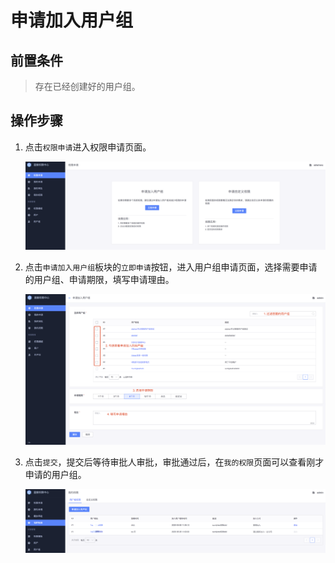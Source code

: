 # 申请加入用户组

## 前置条件

> 存在已经创建好的用户组。

## 操作步骤

1. 点击`权限申请`进入权限申请页面。

   ![image-20200921113258564](ApplyToGroups/image-20200921113258564.png)

2. 点击`申请加入用户组`板块的`立即申请`按钮，进入用户组申请页面，选择需要申请的用户组、申请期限，填写申请理由。

   ![image-20200921115241587](ApplyToGroups/image-20200921115241587.png)

3. 点击`提交`，提交后等待审批人审批，审批通过后，在`我的权限`页面可以查看刚才申请的用户组。

   ![image-20200921115531364](ApplyToGroups/image-20200921115531364.png)